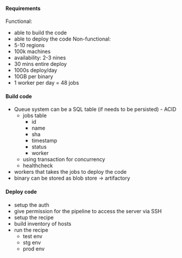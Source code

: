 #### Requirements
Functional:
- able to build the code
- able to deploy the code
Non-functional:
- 5-10 regions
- 100k machines
- availability: 2-3 nines
- 30 mins entire deploy
- 1000s deploy/day
- 10GB per binary
- 1 worker per day = 48 jobs

#### Build code
- Queue system can be a SQL table (if needs to be persisted) - ACID
  - jobs table
    - id
    - name
    - sha
    - timestamp
    - status
    - worker
  - using transaction for concurrency
  - healthcheck
- workers that takes the jobs to deploy the code
- binary can be stored as blob store -> artifactory

#### Deploy code
- setup the auth
- give permission for the pipeline to access the server via SSH
- setup the recipe
- build inventory of hosts
- run the recipe
  - test env
  - stg env
  - prod env
